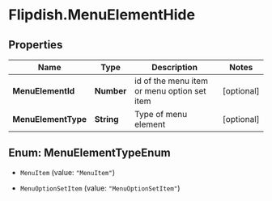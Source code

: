 # Flipdish.MenuElementHide

## Properties
Name | Type | Description | Notes
------------ | ------------- | ------------- | -------------
**MenuElementId** | **Number** | id of the menu item or menu option set item | [optional] 
**MenuElementType** | **String** | Type of menu element | [optional] 


<a name="MenuElementTypeEnum"></a>
## Enum: MenuElementTypeEnum


* `MenuItem` (value: `"MenuItem"`)

* `MenuOptionSetItem` (value: `"MenuOptionSetItem"`)




